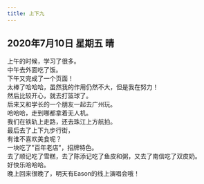 ```yaml
---
title: 上下九
---
```

## 2020年7月10日 星期五 晴
上午的时候，学习了很多。  
中午去外面吃了饭。  
下午又完成了一个页面！  
太棒了哈哈哈，虽然我的作用仍然不大，但是我在努力！  
然后比较开心，就去打篮球了。  
后来又和学长的一个朋友一起去广州玩。  
哈哈哈，走到哪都拿着无人机。  
我们在铁轨上走路，还去珠江上方航拍。  
最后去了上下九步行街，  
有谁不喜欢美食呢？  
一块吃了"百年老店"，招牌特色。  
去了顺记吃了雪糕，去了陈添记吃了鱼皮和粥，又去了南信吃了双皮奶。  
好快乐哈哈哈。  
晚上回来很晚了，明天有Eason的线上演唱会哦！  